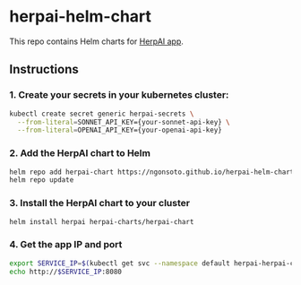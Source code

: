 # herpai-helm-chart
This repo contains Helm charts for [HerpAI app](https://github.com/openbiocure/HerpAI).

## Instructions

### 1. Create your secrets in your kubernetes cluster:

```bash
kubectl create secret generic herpai-secrets \
  --from-literal=SONNET_API_KEY={your-sonnet-api-key} \
  --from-literal=OPENAI_API_KEY={your-openai-api-key}
```

### 2. Add the HerpAI chart to Helm

```bash
helm repo add herpai-chart https://ngonsoto.github.io/herpai-helm-chart/
helm repo update
```

### 3. Install the HerpAI chart to your cluster

```bash
helm install herpai herpai-charts/herpai-chart
```

### 4. Get the app IP and port
```bash
export SERVICE_IP=$(kubectl get svc --namespace default herpai-herpai-chart --template "{{ range (index .status.loadBalancer.ingress 0) }}{{.}}{{ end }}")
echo http://$SERVICE_IP:8080
```
